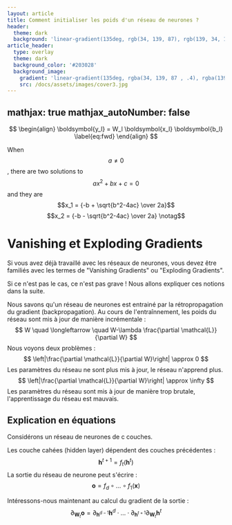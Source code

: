 ```yaml
---
layout: article
title: Comment initialiser les poids d'un réseau de neurones ?
header:
  theme: dark
  background: 'linear-gradient(135deg, rgb(34, 139, 87), rgb(139, 34, 139))'
article_header:
  type: overlay
  theme: dark
  background_color: '#203028'
  background_image:
    gradient: 'linear-gradient(135deg, rgba(34, 139, 87 , .4), rgba(139, 34, 139, .4))'
    src: /docs/assets/images/cover3.jpg
---
```

mathjax: true
mathjax_autoNumber: false
---

$$
\begin{align} \boldsymbol{y_l} = W_l \boldsymbol{x_l} \boldsymbol{b_l} \label{eq:fwd} \end{align}
$$

When $$a \ne 0$$, there are two solutions to $$ax^2 + bx + c = 0$$ and they are
$$x_1 = {-b + \sqrt{b^2-4ac} \over 2a}$$
$$x_2 = {-b - \sqrt{b^2-4ac} \over 2a} \notag$$


# Vanishing  et Exploding Gradients

Si vous avez déjà travaillé avec les réseaux de neurones, vous devez être familiés avec les termes de "Vanishing Gradients" ou "Exploding Gradients".

Si ce n'est pas le cas, ce n'est pas grave ! Nous allons expliquer ces notions dans la suite.

Nous savons qu'un réseau de neurones est entrainé par la rétropropagation du gradient (backpropagation).
Au cours de l'entraînnement, les poids du réseau sont mis à jour de manière incrémentale :
$$
W \quad \longleftarrow \quad W-\lambda \frac{\partial \mathcal{L}}{\partial W}
$$
Nous voyons deux problèmes :
$$
\left|\frac{\partial \mathcal{L}}{\partial W}\right| \approx 0
$$
Les paramètres du réseau ne sont plus mis à jour, le réseau n'apprend plus.
$$
\left|\frac{\partial \mathcal{L}}{\partial W}\right| \approx  \infty
$$
Les paramètres du réseau sont mis à jour de manière trop brutale, l'apprentissage du réseau est mauvais.

## Explication en équations

Considérons un réseau de neurones de c couches.

Les couche cahées (hidden layer) dépendent des couches précédentes : 
$$
\mathbf{h}^{t+1}=f_{t}\left(\mathbf{h}^{t}\right)
$$
La sortie du réseau de neurone peut s'écrire :
$$
\mathbf{o}=f_{d} \circ \ldots \circ f_{1}(\mathbf{x})
$$


Intéressons-nous maintenant au calcul du gradient de la sortie :
$$
\partial_{\mathbf{W}_{t}} \mathbf{o}=\partial_{\mathbf{h}^{d-1}} \mathbf{h}^{d} \cdot \ldots \cdot \partial_{\mathbf{h}^{t+1}} \partial_{\mathbf{W}_{t}} \mathbf{h}^{t}
$$
